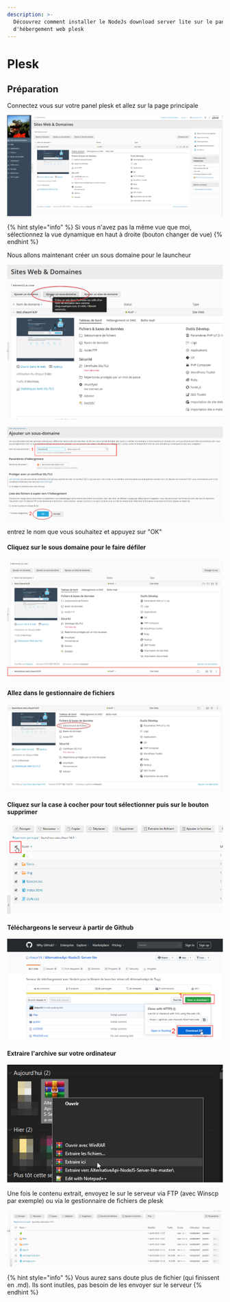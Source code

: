 ```yaml
---
description: >-
  Découvrez comment installer le NodeJs download server lite sur le panel
  d'hébergement web plesk
---
```


# Plesk

## Préparation

Connectez vous sur votre panel plesk et allez sur la page principale

![](../.gitbook/assets/1.png)

{% hint style="info" %}
Si vous n'avez pas la même vue que moi, sélectionnez la vue dynamique en haut à droite \(bouton changer de vue\) 
{% endhint %}

Nous allons maintenant créer un sous domaine pour le launcheur

![](../.gitbook/assets/2.png)

![](../.gitbook/assets/3.png)

entrez le nom que vous souhaitez et appuyez sur "OK"

#### Cliquez sur le sous domaine pour le faire défiler

![](../.gitbook/assets/5.png)

#### Allez dans le gestionnaire de fichiers

![](../.gitbook/assets/6.png)

#### Cliquez sur la case à cocher pour tout sélectionner puis sur le bouton supprimer

![](../.gitbook/assets/7.png)

#### Téléchargeons le serveur à partir de Github

![](../.gitbook/assets/10.png)

#### Extraire l'archive sur votre ordinateur

![](../.gitbook/assets/11.png)

Une fois le contenu extrait, envoyez le sur le serveur via FTP \(avec Winscp par exemple\) ou via le gestionnaire de fichiers de plesk

![Vous vous retrouvez donc avec &#xE7;a](../.gitbook/assets/14.png)

{% hint style="info" %}
Vous aurez sans doute plus de fichier \(qui finissent en .md\). Ils sont inutiles, pas besoin de les envoyer sur le serveur
{% endhint %}

